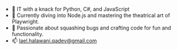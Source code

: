 - 👋 IT with a knack for Python, C#, and JavaScript
- 🌱 Currently diving into Node.js and mastering the theatrical art of Playwright.
- 💞️ Passionate about squashing bugs and crafting code for fun and functionality.
- 📫 lael.halawani.qadev@gmail.com

<!---
laelhalawani/laelhalawani is a ✨ special ✨ repository because its `README.md` (this file) appears on your GitHub profile.
You can click the Preview link to take a look at your changes.
--->
